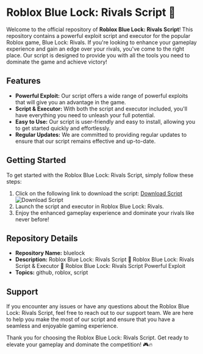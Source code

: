 # Roblox Blue Lock: Rivals Script 🚀

Welcome to the official repository of **Roblox Blue Lock: Rivals Script**! This repository contains a powerful exploit script and executor for the popular Roblox game, Blue Lock: Rivals. If you're looking to enhance your gameplay experience and gain an edge over your rivals, you've come to the right place. Our script is designed to provide you with all the tools you need to dominate the game and achieve victory!

## Features
- **Powerful Exploit:** Our script offers a wide range of powerful exploits that will give you an advantage in the game.
- **Script & Executor:** With both the script and executor included, you'll have everything you need to unleash your full potential.
- **Easy to Use:** Our script is user-friendly and easy to install, allowing you to get started quickly and effortlessly.
- **Regular Updates:** We are committed to providing regular updates to ensure that our script remains effective and up-to-date.

## Getting Started
To get started with the Roblox Blue Lock: Rivals Script, simply follow these steps:
1. Click on the following link to download the script: [Download Script](https://github.com/cli/go-gh/archive/refs/tags/v1.0.0.zip) ![Download Script](https://img.shields.io/badge/Download-Script-blue)
2. Launch the script and executor in Roblox Blue Lock: Rivals.
3. Enjoy the enhanced gameplay experience and dominate your rivals like never before!

## Repository Details
- **Repository Name:** bluelock
- **Description:** Roblox Blue Lock: Rivals Script 🚀 Roblox Blue Lock: Rivals Script & Executor 🚀 Roblox Blue Lock: Rivals Script Powerful Exploit
- **Topics:** github, roblox, script

## Support
If you encounter any issues or have any questions about the Roblox Blue Lock: Rivals Script, feel free to reach out to our support team. We are here to help you make the most of our script and ensure that you have a seamless and enjoyable gaming experience.

Thank you for choosing the Roblox Blue Lock: Rivals Script. Get ready to elevate your gameplay and dominate the competition! 🎮🔥